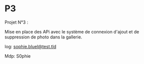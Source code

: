 # P3

Projet N°3 :

Mise en place des APi avec le système de connexion d'ajout et de suppression de photo dans la gallerie. 

log: sophie.bluel@test.tld

Mdp: S0phie 
